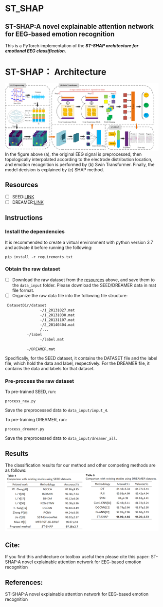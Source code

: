 # ST_SHAP
## ST-SHAP:A novel explainable attention network for EEG-based emotion recognition

This is a PyTorch implementation of the ***ST-SHAP architecture for emotional EEG classification***.
# ST-SHAP： Architecture
![](https://github.com/llljinjinjin/ST_SHAP_code/blob/main/ST_SHAP.png)
In the figure above (a), the original EEG signal is preprocessed, then topologically interpolated according to the electrode distribution location, and emotion recognition is performed by (b) Swin Transformer. Finally, the model decision is explained by (c) SHAP method.

## Resources
- [ ] SEED:[LINK](https://bcmi.sjtu.edu.cn/~seed/index.html)
- [ ] DREAMER:[LINK](https://ieeexplore.ieee.org/abstract/document/7887697)

## Instructions
### Install the dependencies
It is recommended to create a virtual environment with python version 3.7 and activate it before running the following:
```
pip install -r requirements.txt
```

### Obtain the raw dataset
- [ ] Download the raw dataset from the [resources](#resources) above, and save them to the `data_input` folder.  Please download the SEED/DREAMER data in mat file format.
- [ ] Organize the raw data file into the following file structure:
```
 DatasetDir/dataset
                -/1_20131027.mat
                -/1_20131030.mat
                -/1_20131107.mat
                -/2_20140404.mat
                /...
          -/label
                -/label.mat
                .
          -/DREAMER.mat          
```
Specifically, for the SEED dataset, it contains the DATASET file and the label file, which hold the data and label, respectively. For the DREAMER file, it contains the data and labels for that dataset.

### Pre-process the raw dataset
To pre-trained SEED, run:
```
process_new.py
```
Save the preprocessed data to `data_input/input_4`.  
  
To pre-training DREAMER, run:
```
process_dreamer.py
```
Save the preprocessed data to `data_input/dreamer_all`.

## Results
The classification results for our method and other competing methods are as follows:
![](https://github.com/llljinjinjin/ST_SHAP_code/blob/main/result.png)

## Cite:
If you find this architecture or toolbox useful then please cite this paper:
ST-SHAP:A novel explainable attention network for EEG-based emotion recognition

## References:
ST-SHAP:A novel explainable attention network for EEG-based emotion recognition



